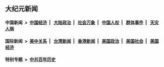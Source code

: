 ## 大纪元新闻

#### 中国新闻 &nbsp;>&nbsp; [中国经济](indexes/ncid283/README.md?05121645) &nbsp;| &nbsp; [大陆政治](indexes/ncid277/README.md?05121645) &nbsp;| &nbsp; [社会万象](indexes/ncid282/README.md?05121645) &nbsp;| &nbsp; [中国人权](indexes/ncid278/README.md?05121645) &nbsp;| &nbsp; [群体事件](indexes/ncid279/README.md?05121645) &nbsp;| &nbsp; [天灾人祸](indexes/ncid280/README.md?05121645)

#### 国际新闻 &nbsp;>&nbsp; [美中关系](indexes/nf1412576/README.md?05121645) &nbsp;| &nbsp; [台湾新闻](indexes/ncid1349361/README.md?05121645) &nbsp;| &nbsp; [香港新闻](indexes/ncid1349362/README.md?05121645) &nbsp;| &nbsp; [美国政治](indexes/ncid1078159/README.md?05121645) &nbsp;| &nbsp; [美国社会](indexes/ncid1078160/README.md?05121645) &nbsp;| &nbsp; [美国经济](indexes/ncid1078158/README.md?05121645)

#### 特别专题 &nbsp;>&nbsp; [中共百年历史](https://github.com/easy2view/epoch-special/blob/master/README.md?05121645)  
